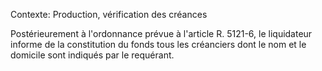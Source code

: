 Contexte: Production, vérification des créances

Postérieurement à l'ordonnance prévue à l'article R. 5121-6, le liquidateur informe de la constitution du fonds tous les créanciers dont le nom et le domicile sont indiqués par le requérant.